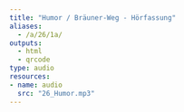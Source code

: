 ```yaml
---
title: "Humor / Bräuner-Weg - Hörfassung"
aliases:
  - /a/26/1a/
outputs:
  - html
  - qrcode
type: audio
resources:
- name: audio
  src: "26_Humor.mp3"
---
```

